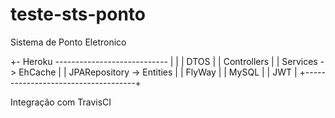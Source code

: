 # teste-sts-ponto
Sistema de Ponto Eletronico

+- Heroku ----------------------------
|                                     |
| DTOS                                |
| Controllers                         |
| Services -> EhCache                 | 
| JPARepository -> Entities           |
| FlyWay                              | 
| MySQL                               | 
| JWT                                 | 
+------------------------------------+

Integração com TravisCI

